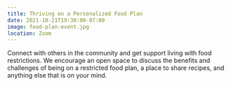 ```yaml
---
title: Thriving on a Personalized Food Plan
date: 2021-10-21T19:30:00-07:00
image: food-plan-event.jpg
location: Zoom
---
```


Connect with others in the community and get support living with food restrictions. We encourage an open space to discuss the benefits and challenges of being on a restricted food plan, a place to share recipes, and anything else that is on your mind.
